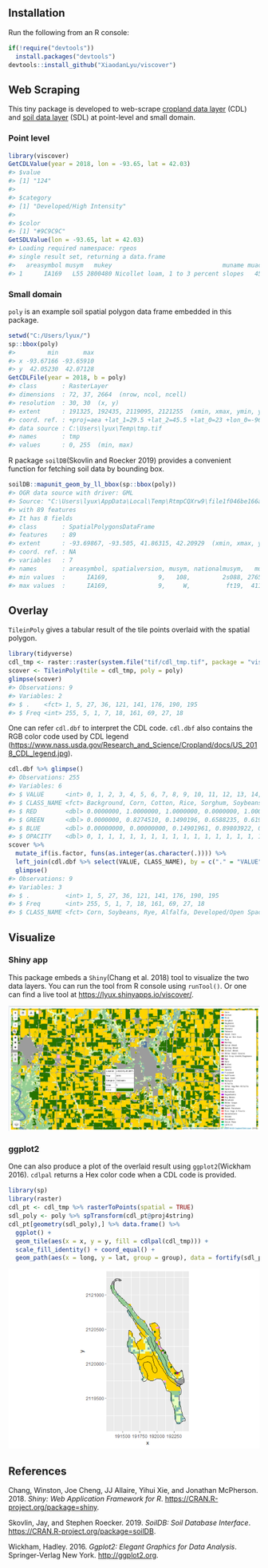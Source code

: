## Installation

Run the following from an R console:

``` r
if(!require("devtools")) 
  install.packages("devtools")
devtools::install_github("XiaodanLyu/viscover")
```

## Web Scraping

This tiny package is developed to web-scrape [cropland data
layer](https://nassgeodata.gmu.edu/CropScape/) (CDL) and [soil data
layer](https://websoilsurvey.sc.egov.usda.gov/App/WebSoilSurvey.aspx)
(SDL) at point-level and small domain.

### Point level

``` r
library(viscover)
GetCDLValue(year = 2018, lon = -93.65, lat = 42.03)
#> $value
#> [1] "124"
#> 
#> $category
#> [1] "Developed/High Intensity"
#> 
#> $color
#> [1] "#9C9C9C"
GetSDLValue(lon = -93.65, lat = 42.03)
#> Loading required namespace: rgeos
#> single result set, returning a data.frame
#>   areasymbol musym   mukey                               muname muacres
#> 1      IA169   L55 2800480 Nicollet loam, 1 to 3 percent slopes   45662
```

### Small domain

`poly` is an example soil spatial polygon data frame embedded in this
package.

``` r
setwd("C:/Users/lyux/")
sp::bbox(poly)
#>         min       max
#> x -93.67166 -93.65910
#> y  42.05230  42.07128
GetCDLFile(year = 2018, b = poly)
#> class       : RasterLayer 
#> dimensions  : 72, 37, 2664  (nrow, ncol, ncell)
#> resolution  : 30, 30  (x, y)
#> extent      : 191325, 192435, 2119095, 2121255  (xmin, xmax, ymin, ymax)
#> coord. ref. : +proj=aea +lat_1=29.5 +lat_2=45.5 +lat_0=23 +lon_0=-96 +x_0=0 +y_0=0 +ellps=GRS80 +towgs84=0,0,0,0,0,0,0 +units=m +no_defs 
#> data source : C:\Users\lyux\Temp\tmp.tif 
#> names       : tmp 
#> values      : 0, 255  (min, max)
```

R package `soilDB`(Skovlin and Roecker 2019) provides a convenient
function for fetching soil data by bounding box.

``` r
soilDB::mapunit_geom_by_ll_bbox(sp::bbox(poly))
#> OGR data source with driver: GML 
#> Source: "C:\Users\lyux\AppData\Local\Temp\RtmpCQXrw9\file1f046be166a9.gml", layer: "mapunitpoly"
#> with 89 features
#> It has 8 fields
#> class       : SpatialPolygonsDataFrame 
#> features    : 89 
#> extent      : -93.69867, -93.505, 41.86315, 42.20929  (xmin, xmax, ymin, ymax)
#> coord. ref. : NA 
#> variables   : 7
#> names       : areasymbol, spatialversion, musym, nationalmusym,   mukey, muareaacres, mupolygonkey 
#> min values  :      IA169,              9,   108,         2s088, 2765537,  0.66275951,    210801004 
#> max values  :      IA169,              9,     W,          ft19,  411348,  9.50876739,    210839804
```

## Overlay

`TileinPoly` gives a tabular result of the tile points overlaid with the
spatial polygon.

``` r
library(tidyverse)
cdl_tmp <- raster::raster(system.file("tif/cdl_tmp.tif", package = "viscover"))
scover <- TileinPoly(tile = cdl_tmp, poly = poly)
glimpse(scover)
#> Observations: 9
#> Variables: 2
#> $ .    <fct> 1, 5, 27, 36, 121, 141, 176, 190, 195
#> $ Freq <int> 255, 5, 1, 7, 18, 161, 69, 27, 18
```

One can refer `cdl.dbf` to interpret the CDL code. `cdl.dbf` also
contains the RGB color code used by CDL legend
(<https://www.nass.usda.gov/Research_and_Science/Cropland/docs/US_2018_CDL_legend.jpg>).

``` r
cdl.dbf %>% glimpse()
#> Observations: 255
#> Variables: 6
#> $ VALUE      <int> 0, 1, 2, 3, 4, 5, 6, 7, 8, 9, 10, 11, 12, 13, 14, 1...
#> $ CLASS_NAME <fct> Background, Corn, Cotton, Rice, Sorghum, Soybeans, ...
#> $ RED        <dbl> 0.0000000, 1.0000000, 1.0000000, 0.0000000, 1.00000...
#> $ GREEN      <dbl> 0.0000000, 0.8274510, 0.1490196, 0.6588235, 0.61960...
#> $ BLUE       <dbl> 0.00000000, 0.00000000, 0.14901961, 0.89803922, 0.0...
#> $ OPACITY    <dbl> 0, 1, 1, 1, 1, 1, 1, 1, 1, 1, 1, 1, 1, 1, 1, 1, 1, ...
scover %>% 
  mutate_if(is.factor, funs(as.integer(as.character(.)))) %>% 
  left_join(cdl.dbf %>% select(VALUE, CLASS_NAME), by = c("." = "VALUE")) %>% 
  glimpse()
#> Observations: 9
#> Variables: 3
#> $ .          <int> 1, 5, 27, 36, 121, 141, 176, 190, 195
#> $ Freq       <int> 255, 5, 1, 7, 18, 161, 69, 27, 18
#> $ CLASS_NAME <fct> Corn, Soybeans, Rye, Alfalfa, Developed/Open Space,...
```

## Visualize

### Shiny app

This package embeds a `Shiny`(Chang et al. 2018) tool to visualize the
two data layers. You can run the tool from R console using `runTool()`.
Or one can find a live tool at <https://lyux.shinyapps.io/viscover/>.

![](figures/overlay-CDL2018.png)

### ggplot2

One can also produce a plot of the overlaid result using
`ggplot2`(Wickham 2016). `cdlpal` returns a Hex color code when a CDL
code is provided.

``` r
library(sp)
library(raster)
cdl_pt <- cdl_tmp %>% rasterToPoints(spatial = TRUE) 
sdl_poly <- poly %>% spTransform(cdl_pt@proj4string)
cdl_pt[geometry(sdl_poly),] %>% data.frame() %>% 
  ggplot() +
  geom_tile(aes(x = x, y = y, fill = cdlpal(cdl_tmp))) + 
  scale_fill_identity() + coord_equal() +
  geom_path(aes(x = long, y = lat, group = group), data = fortify(sdl_poly))
```

![](figures/unnamed-chunk-7-1.png)<!-- -->

## References

<div id="refs" class="references">

<div id="ref-shiny">

Chang, Winston, Joe Cheng, JJ Allaire, Yihui Xie, and Jonathan
McPherson. 2018. *Shiny: Web Application Framework for R*.
<https://CRAN.R-project.org/package=shiny>.

</div>

<div id="ref-soilDB">

Skovlin, Jay, and Stephen Roecker. 2019. *SoilDB: Soil Database
Interface*. <https://CRAN.R-project.org/package=soilDB>.

</div>

<div id="ref-ggplot2">

Wickham, Hadley. 2016. *Ggplot2: Elegant Graphics for Data Analysis*.
Springer-Verlag New York. <http://ggplot2.org>.

</div>

</div>
